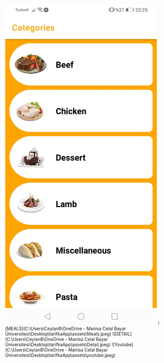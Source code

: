 ![CATEGORIES](https://github.com/bariisce/tarifkaApp/blob/main/assets/categories.jpeg)
![MEALS](C:\Users\CeylanB\OneDrive - Manisa Celal Bayar Üniversitesi\Desktop\tarifkaApp\assets\Meals.jpeg)
![DETAIL](C:\Users\CeylanB\OneDrive - Manisa Celal Bayar Üniversitesi\Desktop\tarifkaApp\assets\Detail.jpeg)
![Youtube](C:\Users\CeylanB\OneDrive - Manisa Celal Bayar Üniversitesi\Desktop\tarifkaApp\assets\youtube.jpeg)
